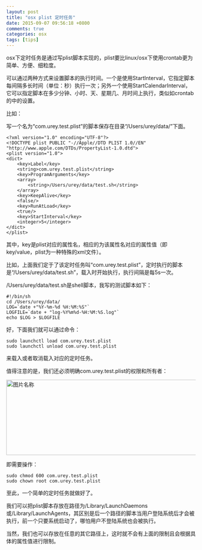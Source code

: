 ```yaml
---
layout: post
title: "osx plist 定时任务"
date: 2015-09-07 09:56:18 +0800
comments: true
categories: osx
tags: [tips]
---
```


osx下定时任务是通过写plist脚本实现的，plist要比linux/osx下使用crontab更为简单、方便、细粒度。

可以通过两种方式来设置脚本的执行时间。一个是使用StartInterval，它指定脚本每间隔多长时间（单位：秒）执行一次；另外一个使用StartCalendarInterval，它可以指定脚本在多少分钟、小时、天、星期几、月时间上执行，类似如crontab的中的设置。

比如：

写一个名为“com.urey.test.plist”的脚本保存在目录“/Users/urey/data/”下面。

```
<?xml version="1.0" encoding="UTF-8"?>
<!DOCTYPE plist PUBLIC "-//Apple//DTD PLIST 1.0//EN" "http://www.apple.com/DTDs/PropertyList-1.0.dtd">
<plist version="1.0">
<dict>
    <key>Label</key>
    <string>com.urey.test.plist</string>
    <key>ProgramArguments</key>
    <array>
        <string>/Users/urey/data/test.sh</string>
    </array>
    <key>KeepAlive</key>
    <false/>
    <key>RunAtLoad</key>
    <true/>
    <key>StartInterval</key>
    <integer>5</integer>
</dict>
</plist>
```
其中，key是plist对应的属性名，相应的为该属性名对应的属性值（即key/value，plist为一种特殊的xml文件）。

比如，上面我们定于了该定时任务叫“com.urey.test.plist”，定时执行的脚本是“/Users/urey/data/test.sh”，载入时开始执行，执行间隔是每5s一次。

/Users/urey/data/test.sh是shell脚本，我写的测试脚本如下：

```
#!/bin/sh
cd /Users/urey/data/
LOG=`date +"%Y-%m-%d %H:%M:%S"`
LOGFILE=`date + "log-%Y%m%d-%H:%M:%S.log"`
echo $LOG > $LOGFILE
```

好，下面我们就可以通过命令：

```
sudo launchctl load com.urey.test.plist
sudo launchctl unload com.urey.test.plist
```
来载入或者取消载入对应的定时任务。

值得注意的是，我们还必须明确com.urey.test.plist的权限和所有者：

<img src="http://7xlhna.com1.z0.glb.clouddn.com/plist.png" width = "600" height = "200" alt="图片名称" align=center />

即需要操作：

```
sudo chmod 600 com.urey.test.plist
sudo chown root com.urey.test.plist
```

至此，一个简单的定时任务就做好了。

我们可以把plist脚本存放在路径为/Library/LaunchDaemons或/Library/LaunchAgents，其区别是后一个路径的脚本当用户登陆系统后才会被执行，前一个只要系统启动了，哪怕用户不登陆系统也会被执行。

当然，我们也可以存放在任意的其它路径上，这时就不会有上面的限制且会根据具体的属性值进行限制。